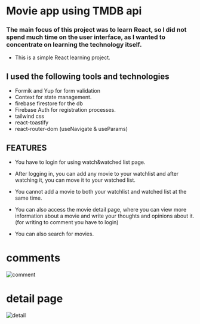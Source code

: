 # Movie app using TMDB api

<h3 >
The main focus of this project was to learn React, so I did not spend much time on the user interface, as I wanted to concentrate on learning the technology itself.
</h3>

- This is a simple React learning project.

## I used the following tools and technologies

- Formik and Yup for form validation
- Context for state management.
- firebase firestore for the db
- Firebase Auth for registration processes.
- tailwind css
- react-toastify
- react-router-dom (useNavigate & useParams)

## FEATURES

- You have to login for using watch&watched list page.

- After logging in, you can add any movie to your watchlist and after watching it, you can move it to your watched list.

- You cannot add a movie to both your watchlist and watched list at the same time.

- You can also access the movie detail page, where you can view more information about a movie and write your thoughts and opinions about it. (for writing to comment you have to login)

- You can also search for movies.

# comments

![comment](https://user-images.githubusercontent.com/101927776/218274633-01424b3d-a931-4920-aedb-f51d74557d69.png)

# detail page

![detail](https://user-images.githubusercontent.com/101927776/218274644-22fd3dff-fac5-4a25-a12b-c4ea2e49a338.png)

